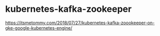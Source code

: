 # kubernetes-kafka-zookeeper

https://itsmetommy.com/2018/07/27/kubernetes-kafka-zoookeeper-on-gke-google-kubernetes-engine/
